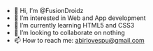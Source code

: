 - 👋 Hi, I’m @FusionDroidz
- 👀 I’m interested in Web and App development
- 🌱 I’m currently learning HTML5 and CSS3
- 💞️ I’m looking to collaborate on nothing
- 📫 How to reach me: abirlovespu@gmail.com

<!---
FusionDroidz/FusionDroidz is a ✨ special ✨ repository because its `README.md` (this file) appears on your GitHub profile.
You can click the Preview link to take a look at your changes.
--->
